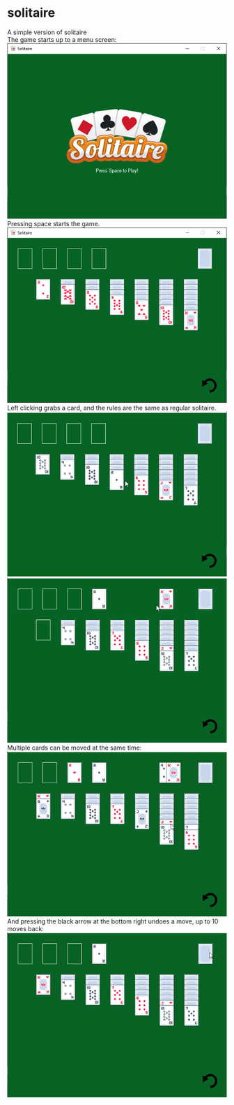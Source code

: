 # solitaire
A simple version of solitaire<br>
The game starts up to a menu screen:<br>
![Alt text](screenshots/menu.png)<br>
Pressing space starts the game.<br>
![Alt text](screenshots/main.png)<br>
Left clicking grabs a card, and the rules are the same as regular solitaire.<br>
![Alt text](screenshots/move_ace.gif)<br>
![Alt text](screenshots/move_king.gif)<br>
Multiple cards can be moved at the same time:<br>
![Alt text](screenshots/multiple.gif)<br>
And pressing the black arrow at the bottom right undoes a move, up to 10 moves back:<br>
![Alt text](screenshots/undo.gif)<br>
